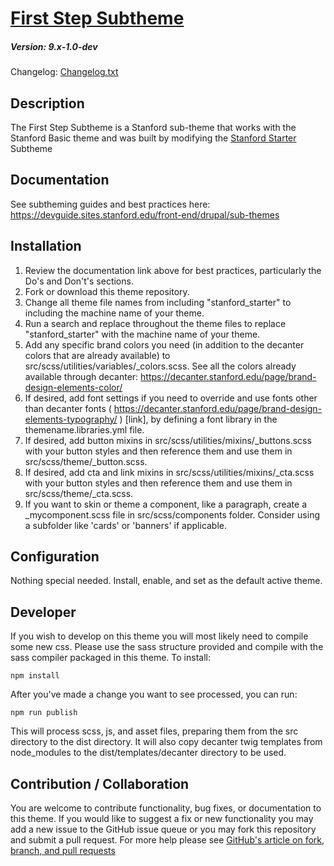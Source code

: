 # [First Step Subtheme](https://github.com/SU-SWS/firststep_subtheme)
##### Version: 9.x-1.0-dev

Changelog: [Changelog.txt](CHANGELOG.txt)

Description
---

The First Step Subtheme is a Stanford sub-theme that works with the Stanford Basic theme and was built by modifying the [Stanford Starter](https://github.com/SU-SWS/stanford_starter) Subtheme

Documentation
---
See subtheming guides and best practices here: 
https://devguide.sites.stanford.edu/front-end/drupal/sub-themes 

Installation
---
1. Review the documentation link above for best practices, particularly the Do's and Don't's sections.
2. Fork or download this theme repository. 
3. Change all theme file names from including "stanford_starter" to including the machine name of your theme.
4. Run a search and replace throughout the theme files to replace "stanford_starter" with the machine name of your theme.
5. Add any specific brand colors you need (in addition to the decanter colors that are already available) to src/scss/utilities/variables/_colors.scss. 
See all the colors already available through decanter: https://decanter.stanford.edu/page/brand-design-elements-color/ 
6. If desired, add font settings if you need to override and use fonts other than decanter fonts ( https://decanter.stanford.edu/page/brand-design-elements-typography/ ) [link],
by defining a font library in the themename.libraries.yml file.
7. If desired, add button mixins in src/scss/utilities/mixins/_buttons.scss with your button styles and then reference them and use them in src/scss/theme/_button.scss.
8. If desired, add cta and link mixins in src/scss/utilities/mixins/_cta.scss with your button styles and then reference them and use them in src/scss/theme/_cta.scss.
9. If you want to skin or theme a component, like a paragraph, create a _mycomponent.scss file in src/scss/components folder. Consider using a subfolder like 'cards' or 'banners' if applicable.

Configuration
---

Nothing special needed. Install, enable, and set as the default active theme.

Developer
---

If you wish to develop on this theme you will most likely need to compile some new css. Please use the sass structure provided and compile with the sass compiler packaged in this theme. To install:

```
npm install
```
After you've made a change you want to see processed, you can run:
```
npm run publish
```
This will process scss, js, and asset files, preparing them from the src directory to the dist directory.
It will also copy decanter twig templates from node_modules to the dist/templates/decanter directory to be used.

Contribution / Collaboration
---

You are welcome to contribute functionality, bug fixes, or documentation to this theme. If you would like to suggest a fix or new functionality you may add a new issue to the GitHub issue queue or you may fork this repository and submit a pull request. For more help please see [GitHub's article on fork, branch, and pull requests](https://help.github.com/articles/using-pull-requests)
